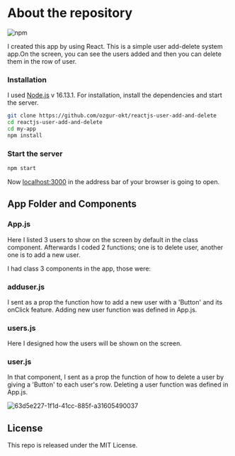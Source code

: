 # About the repository

![npm](https://img.shields.io/badge/npm-8.1.2-green)

I created this app by using React. This is a simple user add-delete system app.On the screen, you can see the users added and then you can delete them in the row of user.

### Installation

I used [Node.js](https://nodejs.org/) v 16.13.1. For installation, install the dependencies and start the server.

```sh
git clone https://github.com/ozgur-okt/reactjs-user-add-and-delete
cd reactjs-user-add-and-delete
cd my-app
npm install
```
### Start the server
```sh
npm start
```
Now [localhost:3000]() in the address bar of your browser is going to open.

## App Folder and Components 

### App.js
Here I listed 3 users to show on the screen by default in the class component. Afterwards I coded 2 functions; one is to delete user, another one is to add a new user.

I had class 3 components in the app, those were:

### adduser.js
I sent as a prop the function how to add a new user with a 'Button' and its onClick feature. Adding new user function was defined in App.js.

### users.js
Here I designed how the users will be shown on the screen.

### user.js
In that component, I sent as a prop the function of how to delete a user by giving a 'Button' to each user's row. Deleting a user function was defined in App.js.


![63d5e227-1f1d-41cc-885f-a31605490037](https://user-images.githubusercontent.com/73358116/147828846-4ee85094-e629-4bcd-801d-a2b999b63fc0.gif)

## License
This repo is released under the MIT License.
